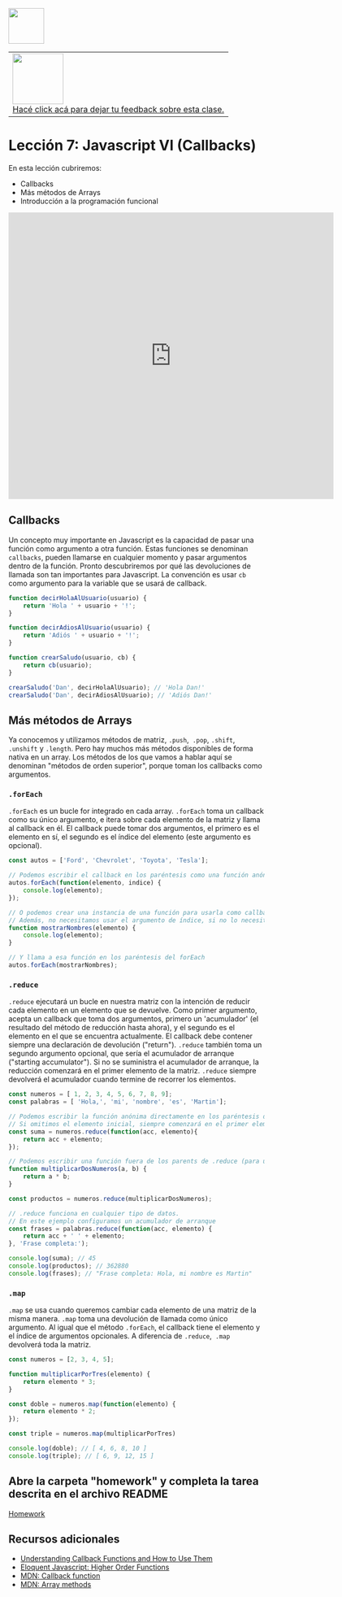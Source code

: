 <p align='left'>
    <img  src='../logo.png' height='70px'>
</p>
<table width="100%" style='table-layout:fixed;'>
  <tr>
    <td>
      <a href="https://airtable.com/shrSzEYT4idEFGB8d?prefill_clase=07-JS-VI">
        <img src="https://static.thenounproject.com/png/204643-200.png" width="100"/>
        <br>
        Hacé click acá para dejar tu feedback sobre esta clase.
      </a>
    </td>
  </tr>
</table>

# Lección 7: Javascript VI (Callbacks)

En esta lección cubriremos:

* Callbacks
* Más métodos de Arrays
* Introducción a la programación funcional

<iframe src="https://player.vimeo.com/video/425254623" width="640" height="564" frameborder="0" allow="autoplay; fullscreen" allowfullscreen></iframe>

## Callbacks

Un concepto muy importante en Javascript es la capacidad de pasar una función como argumento a otra función. Estas funciones se denominan `callbacks`, pueden llamarse en cualquier momento y pasar argumentos dentro de la función. Pronto descubriremos por qué las devoluciones de llamada son tan importantes para Javascript. La convención es usar `cb` como argumento para la variable que se usará de callback.

```javascript
function decirHolaAlUsuario(usuario) {
    return 'Hola ' + usuario + '!';
}

function decirAdiosAlUsuario(usuario) {
    return 'Adiós ' + usuario + '!';
}

function crearSaludo(usuario, cb) {
    return cb(usuario);
}

crearSaludo('Dan', decirHolaAlUsuario); // 'Hola Dan!'
crearSaludo('Dan', decirAdiosAlUsuario); // 'Adiós Dan!'
```

## Más métodos de Arrays

Ya conocemos y utilizamos métodos de matriz, `.push`,` .pop`, `.shift`,` .unshift` y `.length`. Pero hay muchos más métodos disponibles de forma nativa en un array. Los métodos de los que vamos a hablar aquí se denominan "métodos de orden superior", porque toman los callbacks como argumentos.

### `.forEach`

`.forEach` es un bucle for integrado en cada array. `.forEach` toma un callback como su único argumento, e itera sobre cada elemento de la matriz y llama al callback en él. El callback puede tomar dos argumentos, el primero es el elemento en sí, el segundo es el índice del elemento (este argumento es opcional).

```javascript
const autos = ['Ford', 'Chevrolet', 'Toyota', 'Tesla'];

// Podemos escribir el callback en los paréntesis como una función anónima
autos.forEach(function(elemento, indice) {
    console.log(elemento);
});

// O podemos crear una instancia de una función para usarla como callback.
// Además, no necesitamos usar el argumento de índice, si no lo necesitas, no dudes en omitirlo.
function mostrarNombres(elemento) {
    console.log(elemento);
}

// Y llama a esa función en los paréntesis del forEach
autos.forEach(mostrarNombres);
```

### `.reduce`

`.reduce` ejecutará un bucle en nuestra matriz con la intención de reducir cada elemento en un elemento que se devuelve. Como primer argumento, acepta un callback que toma dos argumentos, primero un 'acumulador' (el resultado del método de reducción hasta ahora), y el segundo es el elemento en el que se encuentra actualmente. El callback debe contener siempre una declaración de devolución ("return"). `.reduce` también toma un segundo argumento opcional, que sería el acumulador de arranque ("starting accumulator"). Si no se suministra el acumulador de arranque, la reducción comenzará en el primer elemento de la matriz. `.reduce` siempre devolverá el acumulador cuando termine de recorrer los elementos.

```javascript
const numeros = [ 1, 2, 3, 4, 5, 6, 7, 8, 9];
const palabras = [ 'Hola,', 'mi', 'nombre', 'es', 'Martin'];

// Podemos escribir la función anónima directamente en los paréntesis de .reduce
// Si omitimos el elemento inicial, siempre comenzará en el primer elemento.
const suma = numeros.reduce(function(acc, elemento){
    return acc + elemento;
});

// Podemos escribir una función fuera de los parents de .reduce (para usar varias veces más tarde)
function multiplicarDosNumeros(a, b) {
    return a * b;
}

const productos = numeros.reduce(multiplicarDosNumeros);

// .reduce funciona en cualquier tipo de datos.
// En este ejemplo configuramos un acumulador de arranque
const frases = palabras.reduce(function(acc, elemento) {
    return acc + ' ' + elemento;
}, 'Frase completa:');

console.log(suma); // 45
console.log(productos); // 362880
console.log(frases); // "Frase completa: Hola, mi nombre es Martin"
```
### `.map`

`.map` se usa cuando queremos cambiar cada elemento de una matriz de la misma manera. `.map` toma una devolución de llamada como único argumento. Al igual que el método `.forEach`, el callback tiene el elemento y el índice de argumentos opcionales. A diferencia de `.reduce`,` .map` devolverá toda la matriz.

```javascript
const numeros = [2, 3, 4, 5];

function multiplicarPorTres(elemento) {
    return elemento * 3;
}

const doble = numeros.map(function(elemento) {
    return elemento * 2;
});

const triple = numeros.map(multiplicarPorTres)

console.log(doble); // [ 4, 6, 8, 10 ]
console.log(triple); // [ 6, 9, 12, 15 ]
```

## Abre la carpeta "homework" y completa la tarea descrita en el archivo README
[Homework](https://github.com/atralice/Curso.Prep.Henry/tree/master/07-JS-VI/homework)

## Recursos adicionales

* [Understanding Callback Functions and How to Use Them](http://javascriptissexy.com/understand-javascript-callback-functions-and-use-them/)
* [Eloquent Javascript: Higher Order Functions](https://eloquentjavascript.net/05_higher_order.html)
* [MDN: Callback function](https://developer.mozilla.org/en-US/docs/Glossary/Callback_function)
* [MDN: Array methods](https://developer.mozilla.org/en-US/docs/Web/JavaScript/Reference/Global_Objects/Array)
